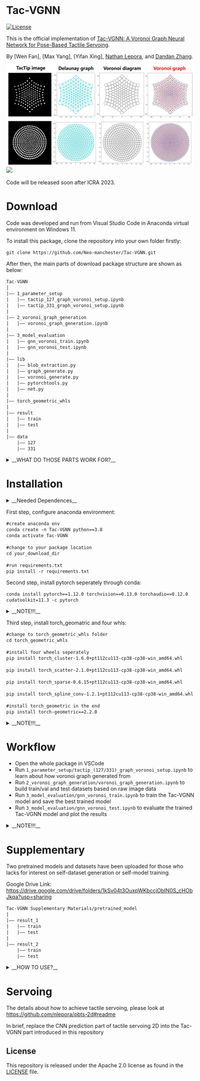 # Tac-VGNN

[![License](https://img.shields.io/badge/License-Apache_2.0-blue.svg)](https://opensource.org/licenses/Apache-2.0) 

This is the official implementation of [Tac-VGNN: A Voronoi Graph Neural Network for Pose-Based Tactile Servoing](https://sites.google.com/view/tac-vgnn/home).


By [Wen Fan], [Max Yang], [Yifan Xing], [Nathan Lepora](https://scholar.google.com/citations?hl=zh-CN&user=fb2WiJgAAAAJ), and [Dandan Zhang](https://scholar.google.com/citations?hl=zh-CN&user=233I39oAAAAJ).



![](https://github.com/Neo-manchester/Tac-VGNN/blob/main/README_IMG/voronoi_graph_generation.png)
![](https://github.com/Neo-manchester/Tac-VGNN/blob/main/README_IMG/vgnn_interpretability_crop.png)

 Code will be released soon after ICRA 2023.
 
 # Download
 
 Code was developed and run from Visual Studio Code in Anaconda virtual environment on Windows 11. 
 
 To install this package, clone the repository into your own folder firstly:
 
 ```
 git clone https://github.com/Neo-manchester/Tac-VGNN.git
 ```

After then, the main parts of download package structure are shown as below:

```
Tac-VGNN   
|
|—— 1_parameter_setup                                 
|   |—— tactip_127_graph_voronoi_setup.ipynb 
|   |—— tactip_331_graph_voronoi_setup.ipynb
|
|—— 2_voronoi_graph_generation
|   |—— voronoi_graph_generation.ipynb
|
|—— 3_model_evaluation
|   |—— gnn_voronoi_train.ipynb
|   |—— gnn_voronoi_test.ipynb
|
|—— lib
|   |—— blob_extraction.py
|   |—— graph_generate.py
|   |—— voronoi_generate.py
|   |—— pytorchtools.py
|   |—— net.py
|
|—— torch_geometric_whls
|
|—— result
|   |—— train
|   |—— test
|
|—— data
    |—— 127
    |—— 331
```

<details><summary> __WHAT DO THOSE PARTS WORK FOR?__ </summary>
<p>

* 1_parameter_setup/tactip_(127/331)_graph_voronoi_setup.ipynb ：detailed examples to show how parameters tuned. 
 
* 2_voronoi_graph_generation/voronoi_graph_generation.ipynb ：generation tutorial of voronoi graph dataset. 
 
* 3_model_evaluation/gnn_voronoi_(train/test).ipynb ：train and evaluation tutorials of Tac-VGNN model.
 
* lib ：function libraries used for upper three steps.
 
* torch_geometric_whls ：four whl files supporting for torch_geometric running.
 
* result/(train/test) ：folders for train/test materials, including train/val set, test set, best_train_model and plots.
 
* data/(127/331) ：raw image data for graph_voronoi_setup.ipynb and voronoi_graph_generation.ipynb.

</p>
</details>



# Installation

<details><summary> __Needed Dependences__ </summary>
<p>

```
python==3.8.0
numpy==1.24.1
scipy==1.10.1
torch==1.12.1
pandas==1.5.3
pytorch==1.12.0
torchvision==0.13.0
torchaudio==0.12.0
cudatoolkit==11.3.1
ipykernel==6.20.2
matplotlib==3.6.3
opencv_python==4.7.0.68
torch-geometric==2.2.0
torch-cluster==1.6.0
torch-scatter==2.1.0
torch-sparse==0.6.15
torch-spline-conv==1.2.1
```

</p>
</details>



First step, configure anaconda environment:

```shell
#create anaconda env
conda create -n Tac-VGNN python==3.8
conda activate Tac-VGNN

#change to your package location
cd your_download_dir

#run requirements.txt
pip install -r requirements.txt
```

Second step, install pytorch seperately through conda:

```
conda install pytorch==1.12.0 torchvision==0.13.0 torchaudio==0.12.0 cudatoolkit=11.3 -c pytorch
```

<details><summary> __NOTE!!!__ </summary>
<p>
 
* Only install pytorch from official site https://pytorch.org/ 

* To fit your own OS and cuda, previous pytorch version found here https://pytorch.org/get-started/previous-versions/
 
* DO NOT use 'pip' to install pytorch instead of 'conda' to prevent negative influence for torch_geometric!!! 
 
   ref: https://stackoverflow.com/questions/73046416/torch-geometric-error-filenotfound-could-not-find-module-conda-envs

</p>
</details>

Third step, install torch_geomatric and four whls:

```shell
#change to torch_geometric_whls folder
cd torch_geometric_whls

#install four wheels seperately
pip install torch_cluster-1.6.0+pt112cu113-cp38-cp38-win_amd64.whl

pip install torch_scatter-2.1.0+pt112cu113-cp38-cp38-win_amd64.whl

pip install torch_sparse-0.6.15+pt112cu113-cp38-cp38-win_amd64.whl

pip install torch_spline_conv-1.2.1+pt112cu113-cp38-cp38-win_amd64.whl

#install torch_geometric in the end
pip install torch-geometric==2.2.0
```

<details><summary> __NOTE!!!__ </summary>
<p>
 
* Prefer to install torch_geometric from official site https://pytorch-geometric.readthedocs.io/en/latest/notes/installation.html 

* To fit your own OS and cuda, other torch_geometric whls found here https://pytorch-geometric.com/whl/
 
* DO NOT install torch_geometric BEFORE whls to prevent negative influence for torch_geometric!!! 
 

</p>
</details>




# Workflow

* Open the whole package in VSCode
* Run `1_parameter_setup/tactip_(127/331)_graph_voronoi_setup.ipynb` to learn about how voronoi graph generated from
* Run `2_voronoi_graph_generation/voronoi_graph_generation.ipynb` to build train/val and test datasets based on raw image data
* Run `3_model_evaluation/gnn_voronoi_train.ipynb` to train the Tac-VGNN model and save the best trained model
* Run `3_model_evaluation/gnn_voronoi_test.ipynb` to evaluate the trained Tac-VGNN model and plot the results

<details><summary> __NOTE!!!__ </summary>
<p>
 
* Parameters used in `2_voronoi_graph_generation/voronoi_graph_generation.ipynb` should be pretuned in `1_parameter_setup/tactip_(127/331)_graph_voronoi_setup.ipynb`
 
* Unsuitable parameters can cause voronoi graph generation to fail, adjust them a few more times helps to get a better data set
 
* Only `data/331` (round layout) is used in graph generation, model train and test process, but it is easy to be transferred to the `data/127` (hexagonal layout), by applying different functions provided in `lib/graph_generate.py` and `lib/voronoi_generate.py`
 

</p>
</details>

# Supplementary

Two pretrained models and datasets have been uploaded for those who lacks for interest on self-dataset generation or self-model training.

Google Drive Link: https://drive.google.com/drive/folders/1kSv04t3OuxpWKbccjObIN0S_cHObJkqa?usp=sharing
```
Tac-VGNN Supplementary Materials/pretrained_model 
|
|—— result_1                                 
|   |—— train
|   |—— test
|
|—— result_2                                 
    |—— train
    |—— test
```
<details><summary> __HOW TO USE?__ </summary>
<p>
 
* Replace `result_(1/2)` folder to your own `result` folder and rename it as `result` again 

* Then run `3_model_evaluation/gnn_voronoi_test.ipynb` to evaluate the model performance
 
* `result_1` and `result_2` are two different datasets
 

</p>
</details>


# Servoing

The details about how to achieve tactile servoing, please look at https://github.com/nlepora/pbts-2d#readme

In brief, replace the CNN prediction part of tactile servoing 2D into the Tac-VGNN part introduced in this repository




## License

This repository is released under the Apache 2.0 license as found in the [LICENSE](https://github.com/Neo-manchester/Tac-VGNN/blob/main/LICENSE) file.

